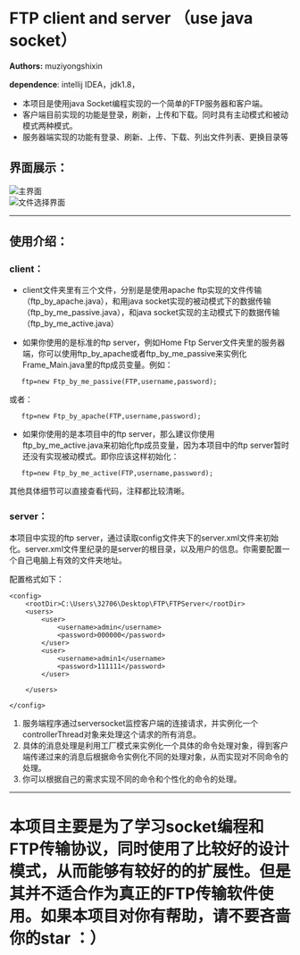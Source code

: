 # FTP client and server （use  java socket）
**Authors:** muziyongshixin

**dependence**: intellij IDEA，jdk1.8，

- 本项目是使用java Socket编程实现的一个简单的FTP服务器和客户端。
- 客户端目前实现的功能是登录，刷新，上传和下载。同时具有主动模式和被动模式两种模式。
- 服务器端实现的功能有登录、刷新、上传、下载、列出文件列表、更换目录等

## 界面展示：
![主界面](https://github.com/muziyongshixin/FTP-client-and-server-use-JAVA/blob/master/pic/client.png?raw=true "主界面")  
![文件选择界面](https://github.com/muziyongshixin/FTP-client-and-server-use-JAVA/blob/master/pic/dir_choose.png?raw=true"文件选择界面")  
- ---
## 使用介绍：

### client：


- client文件夹里有三个文件，分别是是使用apache ftp实现的文件传输（ftp_by_apache.java），和用java socket实现的被动模式下的数据传输（ftp_by_me_passive.java），和java socket实现的主动模式下的数据传输（ftp_by_me_active.java）


- 如果你使用的是标准的ftp server，例如Home Ftp Server文件夹里的服务器端，你可以使用ftp_by_apache或者ftp_by_me_passive来实例化Frame_Main.java里的ftp成员变量。例如：

```
   ftp=new Ftp_by_me_passive(FTP,username,password);
```
或者：

```
   ftp=new Ftp_by_apache(FTP,username,password);

```

- 如果你使用的是本项目中的ftp server，那么建议你使用ftp_by_me_active.java来初始化ftp成员变量，因为本项目中的ftp server暂时还没有实现被动模式。即你应该这样初始化：

```
   ftp=new Ftp_by_me_active(FTP,username,password);

```
其他具体细节可以直接查看代码，注释都比较清晰。


### server：
本项目中实现的ftp server，通过读取config文件夹下的server.xml文件来初始化。server.xml文件里纪录的是server的根目录，以及用户的信息。你需要配置一个自己电脑上有效的文件夹地址。

配置格式如下：

```  
<config>
    <rootDir>C:\Users\32706\Desktop\FTP\FTPServer</rootDir>
    <users>
        <user>
            <username>admin</username>
            <password>000000</password>
        </user>
        <user>
            <username>admin1</username>
            <password>111111</password>
        </user>

    </users>

</config>

```

1. 服务端程序通过serversocket监控客户端的连接请求，并实例化一个controllerThread对象来处理这个请求的所有消息。
2. 具体的消息处理是利用工厂模式来实例化一个具体的命令处理对象，得到客户端传递过来的消息后根据命令实例化不同的处理对象，从而实现对不同命令的处理。
3. 你可以根据自己的需求实现不同的命令和个性化的命令的处理。
  

-- -------

# 本项目主要是为了学习socket编程和FTP传输协议，同时使用了比较好的设计模式，从而能够有较好的的扩展性。但是其并不适合作为真正的FTP传输软件使用。如果本项目对你有帮助，请不要吝啬你的star ：）





